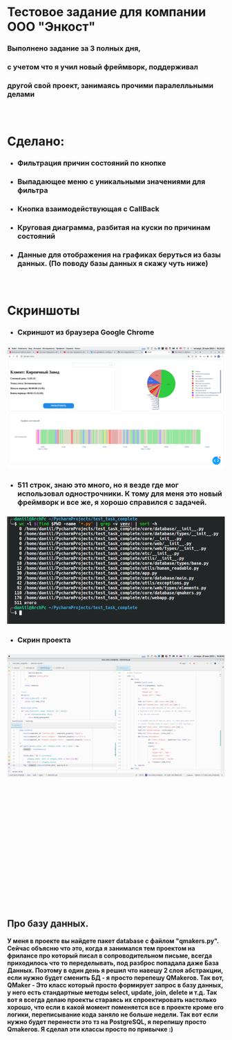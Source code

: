 # Тестовое задание для компании ООО "Энкост"

### Выполнено задание за 3 полных дня,<br/>
### с учетом что я учил новый фреймворк, поддерживал<br/>
### другой свой проект, занимаясь прочими паралелльными делами
### <br/>
# Сделано:
- ### Фильтрация причин состояний по кнопке
- ### Выпадающее меню с уникальными значениями для фильтра
- ### Кнопка взаимодействующая с CallBack
- ### Круговая диаграмма, разбитая на куски по причинам состояний
- ### Данные для отображения на графиках беруться из базы данных. (По поводу базы данных я скажу чуть ниже)
### <br/>
# Скриншоты
- ### Скриншот из браузера Google Chrome
### ![Скриншот из браузера Chrome](/custom_data/chrome-screenshot.png)
- ### 511 строк, знаю это много, но я везде где мог использовал однострочники. К тому для меня это новый фреймворк и все же, я хорошо справился с задачей.
### ![Количество строк в проекте](/custom_data/lines.png)
- ### Скрин проекта
### ![Скриншот проекта](/custom_data/pycharm-screen.png)
# <br/>
# <br/>
# <br/>
# <br/>
## Про базу данных. 

#### У меня в проекте вы найдете пакет database с файлом "qmakers.py". Сейчас объясню что это, когда я занимался тем проектом на фрилансе про который писал в сопроводительном письме, всегда приходилось что то переделывать, под разброс попадала даже База Данных. Поэтому в один день я решил что навешу 2 слоя абстракции, если нужно будет сменить БД - я просто перепешу QMakerов. Так вот, QMaker - Это класс который просто формирует запрос в базу данных, у него есть стандартные методы select, update, join, delete и т.д. Так вот я всегда делаю проекты стараясь их спроектировать настолько хорошо, что если в какой момент поменяется все в проекте кроме его логики, переписывание кода заняло не больше недели. Так вот если нужно будет перенести это тз на PostgreSQL, я перепишу просто Qmakerов. Я сделал эти классы просто по привычке :)